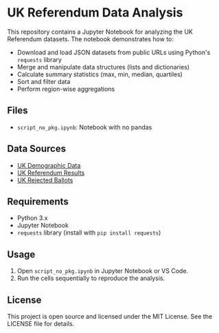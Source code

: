 # UK Referendum Data Analysis

This repository contains a Jupyter Notebook for analyzing the UK Referendum datasets. The notebook demonstrates how to:

- Download and load JSON datasets from public URLs using Python's `requests` library
- Merge and manipulate data structures (lists and dictionaries)
- Calculate summary statistics (max, min, median, quartiles)
- Sort and filter data
- Perform region-wise aggregations

## Files

- `script_no_pkg.ipynb`: Notebook with no pandas

## Data Sources

- [UK Demographic Data](https://raw.githubusercontent.com/viveknest/statascratch-solutions/main/UK%20Referendum%20Data/uk_demo.json)
- [UK Referendum Results](https://raw.githubusercontent.com/viveknest/statascratch-solutions/main/UK%20Referendum%20Data/uk_results.json)
- [UK Rejected Ballots](https://github.com/viveknest/statascratch-solutions/raw/main/UK%20Referendum%20Data/uk_rejected_ballots.json)

## Requirements

- Python 3.x
- Jupyter Notebook
- `requests` library (install with `pip install requests`)

## Usage

1. Open `script_no_pkg.ipynb` in Jupyter Notebook or VS Code.
2. Run the cells sequentially to reproduce the analysis.

## License

This project is open source and licensed under the MIT License. See the LICENSE file for details.
